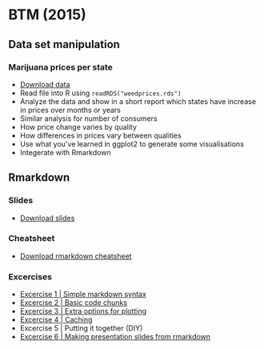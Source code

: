 # BTM (2015)

## Data set manipulation

### Marijuana prices per state
- [Download data](https://github.com/omarwagih/btm-2015/raw/master/playwithdata/weedprices.rds?raw=TRUE)
- Read file into R using `readRDS("weedprices.rds")`
- Analyze the data and show in a short report which states have increase in prices over months or years
- Similar analysis for number of consumers
- How price change varies by quality 
- How differences in prices vary between qualities
- Use what you've learned in ggplot2 to generate some visualisations 
- Integerate with Rmarkdown


## Rmarkdown 

### Slides
- [Download slides](https://github.com/omarwagih/btm-2015/raw/master/btm_rmarkdown.pdf?raw=TRUE)

### Cheatsheet
- [Download rmarkdown cheatsheet](https://github.com/omarwagih/btm-2015/raw/master/rmarkdown-cheatsheet.pdf?raw=TRUE)

### Excercises
- [Excercise 1 | Simple markdown syntax](https://rawgit.com/omarwagih/btm-2015/master/rmarkdown/exercise1.html)
- [Excercise 2 | Basic code chunks](https://github.com/omarwagih/btm-2015/blob/master/rmarkdown/exercise2.Rmd?raw=TRUE)
- [Excercise 3 | Extra options for plotting](https://github.com/omarwagih/btm-2015/blob/master/rmarkdown/exercise3.Rmd?raw=TRUE)
- [Excercise 4 | Caching](https://github.com/omarwagih/btm-2015/blob/master/rmarkdown/exercise4.Rmd?raw=TRUE)
- Excercise 5 | Putting it together (DIY)
- [Excercise 6 | Making presentation slides from rmarkdown](https://github.com/omarwagih/btm-2015/blob/master/rmarkdown/exercise6.Rmd?raw=TRUE)

